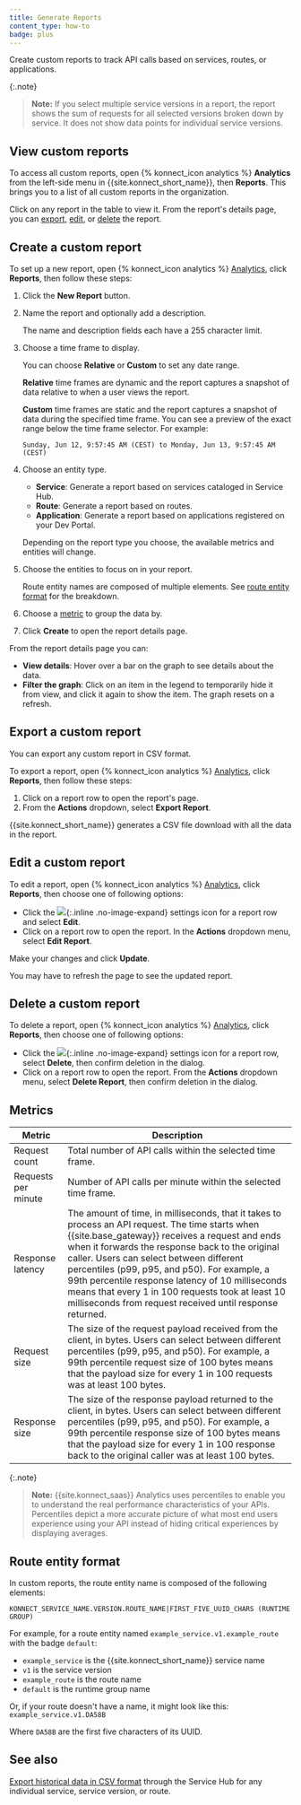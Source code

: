 ```yaml
---
title: Generate Reports
content_type: how-to
badge: plus
---
```


Create custom reports to track API calls based on services, routes, or
applications.

{:.note}
> **Note:** If you select multiple service versions in a report, the report
shows the sum of requests for all selected versions broken down by service.
It does not show data points for individual service versions.

## View custom reports

To access all custom reports, open {% konnect_icon analytics %}
**Analytics** from the left-side menu in {{site.konnect_short_name}}, then **Reports**.
This brings you to a list of all custom reports in the organization.

Click on any report in the table to view it. From the report's details page, you
can [export](#export-a-custom-report), [edit](#edit-a-custom-report), or [delete](#delete-a-custom-report) the report.

## Create a custom report

To set up a new report, open {% konnect_icon analytics %} [Analytics](https://cloud.konghq.com/analytics), click **Reports**, then follow these steps:

1. Click the **New Report** button.
1. Name the report and optionally add a description.

    The name and description fields each have a 255 character limit.

1. Choose a time frame to display.

    You can choose **Relative** or **Custom** to set any date range.

    **Relative** time frames are dynamic and the report captures a snapshot of data
    relative to when a user views the report.

    **Custom** time frames are static and the report captures a snapshot of data
    during the specified time frame. You can see a preview of the exact range below
    the time frame selector. For example:

    ```
    Sunday, Jun 12, 9:57:45 AM (CEST) to Monday, Jun 13, 9:57:45 AM (CEST)
    ```


1. Choose an entity type.

   * **Service**: Generate a report based on services cataloged in Service Hub.
   * **Route**: Generate a report based on routes.
   * **Application**: Generate a report based on applications registered on your Dev Portal.

   Depending on the report type you choose, the available metrics and entities
   will change.

1. Choose the entities to focus on in your report.

    Route entity names are composed of multiple elements.
    See [route entity format](#route-entity-format) for the breakdown.

1. Choose a [metric](#metrics) to group the data by.

1. Click **Create** to open the report details page.

From the report details page you can:

* **View details**: Hover over a bar on the graph to see details about the data.
* **Filter the graph**: Click on an item in the legend to temporarily hide it from view,
and click it again to show the item. The graph resets on a refresh.

## Export a custom report

You can export any custom report in CSV format.

To export a report, open {% konnect_icon analytics %} [Analytics](https://cloud.konghq.com/analytics), click **Reports**, then follow these steps:

1. Click on a report row to open the report's page.
1. From the **Actions** dropdown, select **Export Report**.

  {{site.konnect_short_name}} generates a CSV file download with all the data in the report.

## Edit a custom report

To edit a report, open {% konnect_icon analytics %} [Analytics](https://cloud.konghq.com/analytics), click **Reports**, then choose one of following options:

* Click the ![](/assets/images/icons/konnect/konnect-settings.svg){:.inline .no-image-expand}
settings icon for a report row and select **Edit**.
* Click on a report row to open the report. In the **Actions** dropdown menu,
select **Edit Report**.

Make your changes and click **Update**.

You may have to refresh the page to see the updated report.

## Delete a custom report

To delete a report, open {% konnect_icon analytics %} [Analytics](https://cloud.konghq.com/analytics), click **Reports**, then choose one of following options:

* Click the ![](/assets/images/icons/konnect/konnect-settings.svg){:.inline .no-image-expand}
settings icon for a report row, select **Delete**, then confirm deletion in the dialog.
* Click on a report row to open the report. From the **Actions** dropdown menu,
select **Delete Report**, then confirm deletion in the dialog.

## Metrics

Metric | Description
-------|------------
Request count | Total number of API calls within the selected time frame.
Requests per minute | Number of API calls per minute within the selected time frame.
Response latency | The amount of time, in milliseconds, that it takes to process an API request. The time starts when {{site.base_gateway}} receives a request and ends when it forwards the response back to the original caller. Users can select between different percentiles (p99, p95, and p50). For example, a 99th percentile response latency of 10 milliseconds means that every 1 in 100 requests took at least 10 milliseconds from request received until response returned. 
Request size | The size of the request payload received from the client, in bytes. Users can select between different percentiles (p99, p95, and p50). For example, a 99th percentile request size of 100 bytes means that the payload size for every 1 in 100 requests was at least 100 bytes.
Response size | The size of the response payload returned to the client, in bytes. Users can select between different percentiles (p99, p95, and p50). For example, a 99th percentile response size of 100 bytes means that the payload size for every 1 in 100 response back to the original caller was at least 100 bytes.

{:.note}
> **Note:** {{site.konnect_saas}} Analytics uses percentiles to enable you to understand the real performance characteristics of your APIs. Percentiles depict a more accurate picture of what most end users experience using your API instead of hiding critical experiences by displaying averages.

## Route entity format

In custom reports, the route entity name is composed of the following elements:

```
KONNECT_SERVICE_NAME.VERSION.ROUTE_NAME|FIRST_FIVE_UUID_CHARS (RUNTIME GROUP)
```

For example, for a route entity named `example_service.v1.example_route` with the badge `default`:
* `example_service` is the {{site.konnect_short_name}} service name
* `v1` is the service version
* `example_route` is the route name
* `default` is the runtime group name

Or, if your route doesn't have a name, it might look like this:
`example_service.v1.DA58B`

Where `DA58B` are the first five characters of its UUID.

## See also
[Export historical data in CSV format](/konnect/analytics/services-and-routes/) through the
Service Hub for any individual service, service version, or route.
